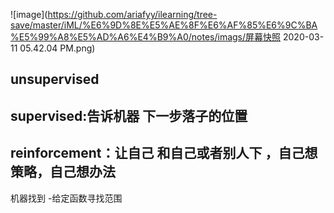 ![image](https://github.com/ariafyy/ilearning/tree-save/master/iML/%E6%9D%8E%E5%AE%8F%E6%AF%85%E6%9C%BA%E5%99%A8%E5%AD%A6%E4%B9%A0/notes/imags/屏幕快照 2020-03-11 05.42.04 PM.png)

##  unsupervised
## supervised:告诉机器 下一步落子的位置
##  reinforcement：让自己 和自己或者别人下 ，自己想策略，自己想办法


机器找到 -给定函数寻找范围
